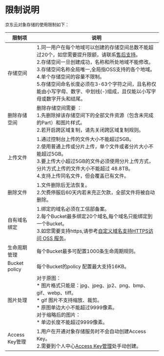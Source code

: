 # 限制说明

京东云对象存储的使用限制如下：

|限制项|说明|
|-|-|
|存储空间|1.同一用户在每个地域可以创建的存储空间总数不能超过20个，如您需要提升限额，请联系[售后支持](https://ticket.jdcloud.com/myorder/submit)。<br>2.存储空间一旦创建成功，名称和所处地域不能修改。<br>3.存储空间名称全局唯一,全局指OSS支持的各个地域。<br>4.单个存储空间的容量不限制。<br>5.存储空间命名长度必须在3-63个字符之间，且名称仅能由小写字母、数字、中划线(-)组成，且仅能以小写字母或数字开头和结尾。<br>|
|删除存储空间|删除存储空间需要 ：<br>1.先删除掉该存储空间下的全部文件资源（包含未完成的Part）和图片样式。<br>2.若开启跨区域复制，请先关闭跨区域复制规则。|
|上传文件|1.通过控制台上传的文件大小不能超过5GB。<br>2.使用普通上传或分片上传，单个文件或者分片大小不能超过5GB。<br>3.要上传大小超过5GB的文件必须使用分片上传方式，分片方式上传的文件大小不能超过 48.8TB。<br>4.支持上传同名文件，但会覆盖已有文件。
|删除文件|1.文件删除后无法恢复。<br>2.欠费停服后60天内若未充正欠款，全部文件将被自动删除。<br>|
|自有域名绑定|1.绑定的域名必须在工信部备案。<br>2.每个Bucket最多绑定20个域名,每个域名只能绑定到一个Bucket。<br>3.如您需要支持https,请参考[自定义域名支持HTTPS访问 OSS 服务](https://docs.jdcloud.com/cn/object-storage-service/custom-domain-name-guidance)。<br>|
|生命周期管理|每个Bucket最多可配置1000条生命周期规则。|
|Bucket policy |每个Bucket的policy 配置最大支持16KB。|
|图片处理|对于原图：<br>* 图片格式只能是：jpg、jpeg、jp2、png、bmp、gif、webp、tiff。<br>* gif 图片不支持缩放、裁剪。<br>* 原图单边大小不能超过9999像素。<br> 对于缩略后的图片：<br> * 单边长度不能超过9999像素。|
|Access Key管理|1.用户在开通对象存储服务时不会自动创建Access Key。<br>2.需要到个人中心[Access Key管理](https://uc.jdcloud.com/account/accesskey)处手动创建。|
